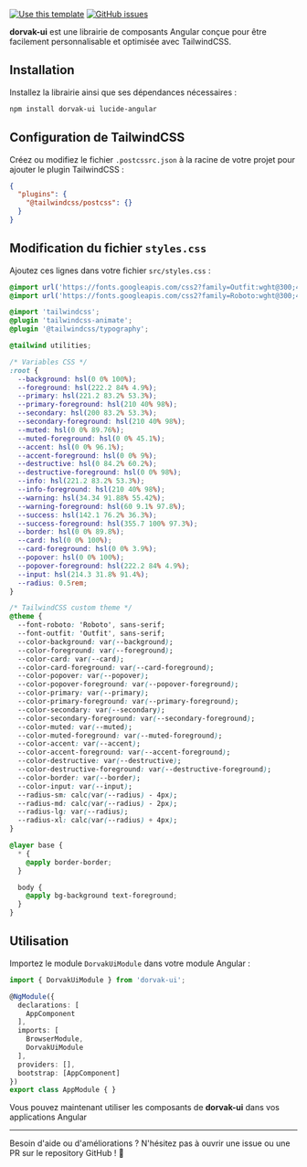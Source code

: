 [![Use this template](https://img.shields.io/badge/-Use%20this%20template-brightgreen?style=for-the-badge)](https://github.com/DorvakOff/Dorvak-UI-Template)
[![GitHub issues](https://img.shields.io/github/issues/DorvakOff/Dorvak-UI?style=for-the-badge)](https://github.com/DorvakOff/Dorvak-UI/issues)

**dorvak-ui** est une librairie de composants Angular conçue pour être facilement personnalisable et optimisée avec TailwindCSS.

## Installation


Installez la librairie ainsi que ses dépendances nécessaires :

```sh
npm install dorvak-ui lucide-angular
```

## Configuration de TailwindCSS


Créez ou modifiez le fichier `.postcssrc.json` à la racine de votre projet pour ajouter le plugin TailwindCSS :

```json
{
  "plugins": {
    "@tailwindcss/postcss": {}
  }
}
```

## Modification du fichier `styles.css`

Ajoutez ces lignes dans votre fichier `src/styles.css` :

```css
@import url('https://fonts.googleapis.com/css2?family=Outfit:wght@300;400;500;600;700&display=swap');
@import url('https://fonts.googleapis.com/css2?family=Roboto:wght@300;400;500;600;700&display=swap');

@import 'tailwindcss';
@plugin 'tailwindcss-animate';
@plugin '@tailwindcss/typography';

@tailwind utilities;

/* Variables CSS */
:root {
  --background: hsl(0 0% 100%);
  --foreground: hsl(222.2 84% 4.9%);
  --primary: hsl(221.2 83.2% 53.3%);
  --primary-foreground: hsl(210 40% 98%);
  --secondary: hsl(200 83.2% 53.3%);
  --secondary-foreground: hsl(210 40% 98%);
  --muted: hsl(0 0% 89.76%);
  --muted-foreground: hsl(0 0% 45.1%);
  --accent: hsl(0 0% 96.1%);
  --accent-foreground: hsl(0 0% 9%);
  --destructive: hsl(0 84.2% 60.2%);
  --destructive-foreground: hsl(0 0% 98%);
  --info: hsl(221.2 83.2% 53.3%);
  --info-foreground: hsl(210 40% 98%);
  --warning: hsl(34.34 91.88% 55.42%);
  --warning-foreground: hsl(60 9.1% 97.8%);
  --success: hsl(142.1 76.2% 36.3%);
  --success-foreground: hsl(355.7 100% 97.3%);
  --border: hsl(0 0% 89.8%);
  --card: hsl(0 0% 100%);
  --card-foreground: hsl(0 0% 3.9%);
  --popover: hsl(0 0% 100%);
  --popover-foreground: hsl(222.2 84% 4.9%);
  --input: hsl(214.3 31.8% 91.4%);
  --radius: 0.5rem;
}

/* TailwindCSS custom theme */
@theme {
  --font-roboto: 'Roboto', sans-serif;
  --font-outfit: 'Outfit', sans-serif;
  --color-background: var(--background);
  --color-foreground: var(--foreground);
  --color-card: var(--card);
  --color-card-foreground: var(--card-foreground);
  --color-popover: var(--popover);
  --color-popover-foreground: var(--popover-foreground);
  --color-primary: var(--primary);
  --color-primary-foreground: var(--primary-foreground);
  --color-secondary: var(--secondary);
  --color-secondary-foreground: var(--secondary-foreground);
  --color-muted: var(--muted);
  --color-muted-foreground: var(--muted-foreground);
  --color-accent: var(--accent);
  --color-accent-foreground: var(--accent-foreground);
  --color-destructive: var(--destructive);
  --color-destructive-foreground: var(--destructive-foreground);
  --color-border: var(--border);
  --color-input: var(--input);
  --radius-sm: calc(var(--radius) - 4px);
  --radius-md: calc(var(--radius) - 2px);
  --radius-lg: var(--radius);
  --radius-xl: calc(var(--radius) + 4px);
}

@layer base {
  * {
    @apply border-border;
  }

  body {
    @apply bg-background text-foreground;
  }
}
```

## Utilisation

Importez le module `DorvakUiModule` dans votre module Angular :

```typescript
import { DorvakUiModule } from 'dorvak-ui';

@NgModule({
  declarations: [
    AppComponent
  ],
  imports: [
    BrowserModule,
    DorvakUiModule
  ],
  providers: [],
  bootstrap: [AppComponent]
})
export class AppModule { }
```

Vous pouvez maintenant utiliser les composants de **dorvak-ui** dans vos applications Angular

---

Besoin d'aide ou d'améliorations ? N'hésitez pas à ouvrir une issue ou une PR sur le repository GitHub ! 🎉

